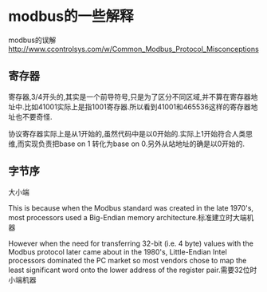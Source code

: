# modbus的一些解释

modbus的误解 http://www.ccontrolsys.com/w/Common_Modbus_Protocol_Misconceptions

## 寄存器

寄存器,3/4开头的,其实是一个前导符号,只是为了区分不同区域,并不算在寄存器地址中.比如41001实际上是指1001寄存器.所以看到41001和465536这样的寄存器地址也不要奇怪.

协议寄存器实际上是从1开始的,虽然代码中是以0开始的.实际上1开始符合人类思维,而实现负责把base on 1 转化为base on 0.另外从站地址的确是以0开始的.

## 字节序

大小端

This is because when the Modbus standard was created in the late 1970's, most processors used a Big-Endian memory architecture.标准建立时大端机器

However when the need for transferring 32-bit (i.e. 4 byte) values with the Modbus protocol later came about in the 1980's, Little-Endian Intel processors dominated the PC market so most vendors chose to map the least significant word onto the lower address of the register pair.需要32位时小端机器
